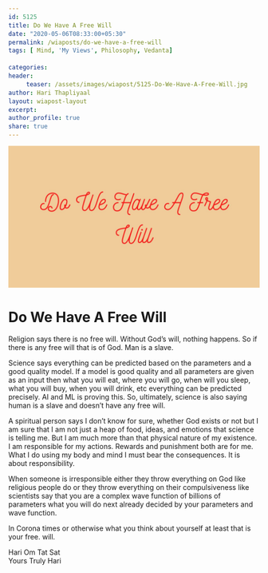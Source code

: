```yaml
--- 
id: 5125 
title: Do We Have A Free Will
date: "2020-05-06T08:33:00+05:30"
permalink: /wiaposts/do-we-have-a-free-will
tags: [ Mind, 'My Views', Philosophy, Vedanta]    

categories: 
header:
     teaser: /assets/images/wiapost/5125-Do-We-Have-A-Free-Will.jpg
author: Hari Thapliyaal 
layout: wiapost-layout
excerpt:  
author_profile: true 
share: true 
---
```


![Do We Have A Free Will](/assets/images/wiapost/5125-Do-We-Have-A-Free-Will.jpg)     
   
# Do We Have A Free Will   
       
Religion says there is no free will. Without God’s will, nothing happens. So if there is any free will that is of God. Man is a slave.    
    
Science says everything can be predicted based on the parameters and a good quality model. If a model is good quality and all parameters are given as an input then what you will eat, where you will go, when will you sleep, what you will buy, when you will drink, etc everything can be predicted precisely. AI and ML is proving this. So, ultimately, science is also saying human is a slave and doesn’t have any free will.    
    
A spiritual person says I don’t know for sure, whether God exists or not but I am sure that I am not just a heap of food, ideas, and emotions that science is telling me. But I am much more than that physical nature of my existence. I am responsible for my actions. Rewards and punishment both are for me. What I do using my body and mind I must bear the consequences. It is about responsibility.    
    
When someone is irresponsible either they throw everything on God like religious people do or they throw everything on their compulsiveness like scientists say that you are a complex wave function of billions of parameters what you will do next already decided by your parameters and wave function.    
    
In Corona times or otherwise what you think about yourself at least that is your free. will.    
    
Hari Om Tat Sat     
Yours Truly Hari    
